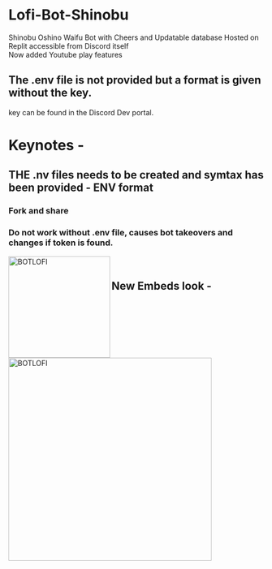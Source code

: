 # Lofi-Bot-Shinobu
Shinobu Oshino Waifu Bot with Cheers and Updatable database Hosted on Replit accessible from Discord itself
<br />
Now added Youtube play features
## The .env file is not provided but a format is given without the key.
key can be found in the Discord Dev portal.
# Keynotes -
## THE .nv files needs to be created and symtax has been provided - ENV format
### Fork and share 
### Do not work without .env file, causes bot takeovers and changes if token is found.
<img align="left" alt="BOTLOFI" width="200px" src="https://pa1.narvii.com/6279/1ba8fea88f288bf0cb7c7ac83b68f9fdab6df250_hq.gif" />

<br />

## New Embeds look -
<img align="left" alt="BOTLOFI" width="400px" src="https://user-images.githubusercontent.com/72495317/117660020-45527f80-b1ba-11eb-8cf2-afb98d46b509.PNG" />
